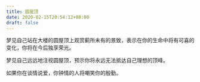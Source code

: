 ```yaml
---
title: 圆屋顶
date: 2020-02-15T20:54:12+08:00
draft: false
---
```


梦见自己站在大楼的圆屋顶上观赏蓟所未有的景致，表示在你的生命中将有可喜的变化，你将在今后独享荣光。

梦见自己远远地注视圆屋顶，预示你将永远无法抵达自己理想的顶峰。

如果你在谈情说爱，你钟情的人将嘲笑你的殷勤。

